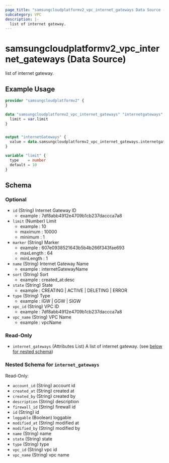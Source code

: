 ```yaml
---
page_title: "samsungcloudplatformv2_vpc_internet_gateways Data Source - samsungcloudplatformv2"
subcategory: VPC
description: |-
  list of internet gateway.
---
```


# samsungcloudplatformv2_vpc_internet_gateways (Data Source)

list of internet gateway.

## Example Usage

```terraform
provider "samsungcloudplatformv2" {
}

data "samsungcloudplatformv2_vpc_internet_gateways" "internetgateways" {
  limit = var.limit
}


output "internetGateways" {
  value = data.samsungcloudplatformv2_vpc_internet_gateways.internetgateways
}

variable "limit" {
  type    = number
  default = 10
}
```

<!-- schema generated by tfplugindocs -->
## Schema

### Optional

- `id` (String) Internet Gateway ID 
  - example : 7df8abb4912e4709b1cb237daccca7a8
- `limit` (Number) Limit 
  - example : 10 
  - maximum : 10000 
  - minimum : 1
- `marker` (String) Marker 
  - example : 607e0938521643b5b4b266f343fae693 
  - maxLength : 64 
  - minLength : 1
- `name` (String) Internet Gateway Name 
  - example : internetGatewayName
- `sort` (String) Sort 
  - example : created_at:desc
- `state` (String) State 
  - example : CREATING | ACTIVE | DELETING | ERROR
- `type` (String) Type 
  - example : IGW | GGW | SIGW
- `vpc_id` (String) VPC ID 
  - example : 7df8abb4912e4709b1cb237daccca7a8
- `vpc_name` (String) VPC Name 
  - example : vpcName

### Read-Only

- `internet_gateways` (Attributes List) A list of internet gateway. (see [below for nested schema](#nestedatt--internet_gateways))

<a id="nestedatt--internet_gateways"></a>
### Nested Schema for `internet_gateways`

Read-Only:

- `account_id` (String) account id
- `created_at` (String) created at
- `created_by` (String) created by
- `description` (String) description
- `firewall_id` (String) firewall id
- `id` (String) id
- `loggable` (Boolean) loggable
- `modified_at` (String) modified at
- `modified_by` (String) modified by
- `name` (String) name
- `state` (String) state
- `type` (String) type
- `vpc_id` (String) vpc id
- `vpc_name` (String) vpc name